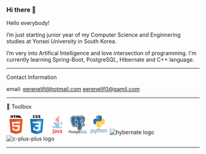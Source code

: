 ### Hi there 👋

Hello everybody!

I’m just starting junior year of my Computer Science and Enginnering studies at Yonsei University in South Korea. 

I’m very into Artifical Intelligence and love intersection of programming. I'm currently learning Spring-Boot, PostgreSQL, Hibernate and C++ language.

--- 

Contact Information

email: eerenelif@hotmail.com
       eerenelif0@gamil.com
       
---

🧰 Toolbox 

<img src="https://github.com/devicons/devicon/blob/master/icons/html5/html5-original-wordmark.svg" alt="html5 logo" width="50" height="50" /> <img src="https://github.com/devicons/devicon/blob/master/icons/css3/css3-original-wordmark.svg" alt="css3 logo" width="50" height="50" /> <img src="https://github.com/devicons/devicon/blob/master/icons/java/java-original-wordmark.svg" alt="java logo" width="50" height="50" /> <img src="https://github.com/devicons/devicon/blob/master/icons/postgresql/postgresql-original-wordmark.svg" alt="postgresql logo" width="50" height="50" /> <img src="https://github.com/devicons/devicon/blob/master/icons/python/python-original-wordmark.svg" alt="python logo" width="50" height="50" /> 
<img src="https://cdn.worldvectorlogo.com/logos/hibernate-1.svg" alt="hybernate logo" width="50" height="50" /> <img src="https://cdn.worldvectorlogo.com/logos/c.svg" alt="c-plus-plus logo" width="50" height="50" />

---

 
 

<!--
**Eer3n/Eer3n** is a ✨ _special_ ✨ repository because its `README.md` (this file) appears on your GitHub profile.

Here are some ideas to get you started:

- 🔭 I’m currently working on ...
- 🌱 I’m currently learning ...
- 👯 I’m looking to collaborate on ...
- 🤔 I’m looking for help with ...
- 💬 Ask me about ...
- 📫 How to reach me: ...
- 😄 Pronouns: ...
- ⚡ Fun fact: ...
-->
